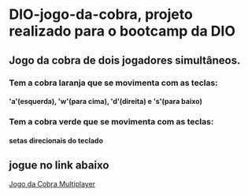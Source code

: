 # DIO-jogo-da-cobra, projeto realizado para o bootcamp da DIO
## Jogo da cobra de dois jogadores simultâneos.

### Tem a cobra laranja que se movimenta com as teclas:
#### 'a'(esquerda), 'w'(para cima), 'd'(direita) e 's'(para baixo)

### Tem a cobra verde que se movimenta com as teclas:
#### setas direcionais do teclado

## jogue no link abaixo

[Jogo da Cobra Multiplayer](https://www.jogos.alissonescorcio.life/DIO-jogo-da-cobra-multiplayer/index.html "Jogo da Cobra Multiplayer")


